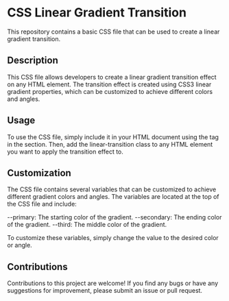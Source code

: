# CSS Linear Gradient Transition

This repository contains a basic CSS file that can be used to create a linear gradient transition.


## Description

This CSS file allows developers to create a linear gradient transition effect on any HTML element. The transition effect is created using CSS3 linear gradient properties, which can be customized to achieve different colors and angles.


## Usage

To use the CSS file, simply include it in your HTML document using the <link> tag in the <head> section. Then, add the linear-transition class to any HTML element you want to apply the transition effect to.

  
## Customization
  
The CSS file contains several variables that can be customized to achieve different gradient colors and angles. The variables are located at the top of the CSS file and include:

  
--primary: The starting color of the gradient.
--secondary: The ending color of the gradient.
--third: The middle color of the gradient.
  
  
To customize these variables, simply change the value to the desired color or angle.
  
  
## Contributions
  
Contributions to this project are welcome! If you find any bugs or have any suggestions for improvement, please submit an issue or pull request.
